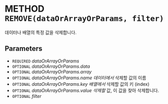 # METHOD `REMOVE(dataOrArrayOrParams, filter)`
데이터나 배열의 특정 값을 삭제합니다.

## Parameters
* `REQUIRED` *dataOrArrayOrParams*
* `OPTIONAL` *dataOrArrayOrParams.data*
* `OPTIONAL` *dataOrArrayOrParams.array*
* `OPTIONAL` *dataOrArrayOrParams.name	데이터에서* 삭제할 값의 이름
* `OPTIONAL` *dataOrArrayOrParams.key		배열에서* 삭제할 값의 키 (index)
* `OPTIONAL` *dataOrArrayOrParams.value	삭제할* 값, 이 값을 찾아 삭제합니다.
* `OPTIONAL` *filter*
